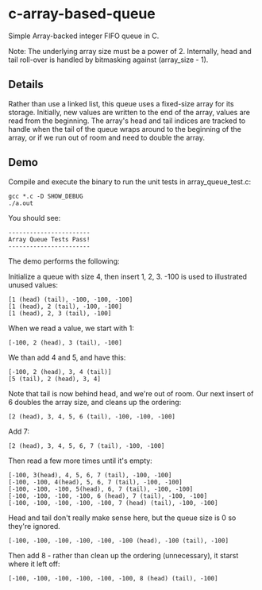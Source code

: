 c-array-based-queue
===================

Simple Array-backed integer FIFO queue in C. 

Note: The underlying array size must be a power of 2. Internally, head and tail roll-over is handled by bitmasking against (array_size - 1).

Details
-------

Rather than use a linked list, this queue uses a fixed-size array for its storage. Initially, new values are written to the end of the array, values are read from the beginning. The array's head and tail indices are tracked to handle when the tail of the queue wraps around to the beginning of the array, or if we run out of room and need to double the array. 

Demo
----

Compile and execute the binary to run the unit tests in array_queue_test.c:

    gcc *.c -D SHOW_DEBUG
    ./a.out
    
You should see:

    -----------------------
    Array Queue Tests Pass!
    -----------------------
    
The demo performs the following:

Initialize a queue with size 4, then insert 1, 2, 3. -100 is used to illustrated unused values:

    [1 (head) (tail), -100, -100, -100]
    [1 (head), 2 (tail), -100, -100]
    [1 (head), 2, 3 (tail), -100]

When we read a value, we start with 1:

    [-100, 2 (head), 3 (tail), -100]

We than add 4 and 5, and have this:

    [-100, 2 (head), 3, 4 (tail)]
    [5 (tail), 2 (head), 3, 4]
    
Note that tail is now behind head, and we're out of room. Our next insert of 6 doubles the array size, and cleans up the ordering:

    [2 (head), 3, 4, 5, 6 (tail), -100, -100, -100]
    
Add 7:

    [2 (head), 3, 4, 5, 6, 7 (tail), -100, -100]

Then read a few more times until it's empty:

    [-100, 3(head), 4, 5, 6, 7 (tail), -100, -100] 
    [-100, -100, 4(head), 5, 6, 7 (tail), -100, -100]
    [-100, -100, -100, 5(head), 6, 7 (tail), -100, -100]
    [-100, -100, -100, -100, 6 (head), 7 (tail), -100, -100]
    [-100, -100, -100, -100, -100, 7 (head) (tail), -100, -100]
    
Head and tail don't really make sense here, but the queue size is 0 so they're ignored.

    [-100, -100, -100, -100, -100, -100 (head), -100 (tail), -100]

Then add 8 - rather than clean up the ordering (unnecessary), it starst where it left off:

    [-100, -100, -100, -100, -100, -100, 8 (head) (tail), -100]

